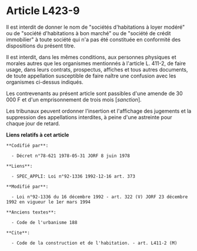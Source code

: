 # Article L423-9

Il est interdit de donner le nom de "sociétés d'habitations à loyer modéré" ou de "société d'habitations à bon marché" ou de
"société de crédit immobilier" à toute société qui n'a pas été constituée en conformité des dispositions du présent titre.

Il est interdit, dans les mêmes conditions, aux personnes physiques et morales autres que les organismes mentionnés à
l'article L. 411-2, de faire usage, dans leurs contrats, prospectus, affiches et tous autres documents, de toute appellation
susceptible de faire naître une confusion avec les organismes ci-dessus indiqués.

Les contrevenants au présent article sont passibles d'une amende de 30 000 F et d'un emprisonnement de trois mois
[*sanction*].

Les tribunaux peuvent ordonner l'insertion et l'affichage des jugements et la suppression des appellations interdites, à
peine d'une astreinte pour chaque jour de retard.

**Liens relatifs à cet article**

	**Codifié par**:

	  - Décret n°78-621 1978-05-31 JORF 8 juin 1978

	**Liens**:

	  - SPEC_APPLI: Loi n°92-1336 1992-12-16 art. 373

	**Modifié par**:

	  - Loi n°92-1336 du 16 décembre 1992 - art. 322 (V) JORF 23 décembre 1992 en vigueur le 1er mars 1994

	**Anciens textes**:

	  - Code de l'urbanisme 188

	**Cite**:

	  - Code de la construction et de l'habitation. - art. L411-2 (M)
